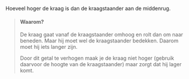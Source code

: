 
Hoeveel hoger de kraag is dan de kraagstaander aan de middenrug.

> #### Waarom?
> 
> De kraag gaat vanaf de kraagstaander omhoog en rolt dan om naar beneden. Maar hij moet wel de kraagstaander bedekken. Daarom moet hij iets langer zijn.
> 
> Door dit getal te verhogen maak je de kraag niet hoger (gebruik daarvoor de hoogte van de kraagstaander) maar zorgt dat hij lager komt.